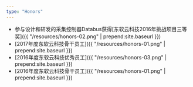 ```yaml
---
type: "Honors"
---
```


+ 参与设计和研发的采集控制器Databus获得[东软云科技2016年挑战项目三等奖]({{ "/resources/honors-02.png" | prepend:site.baseurl }})
+ [2017年度东软云科技骨干员工]({{ "/resources/honors-01.png" | prepend:site.baseurl }})
+ [2016年度东软云科技优秀员工]({{ "/resources/honors-03.png" | prepend:site.baseurl }})
+ [2016年度东软云科技骨干员工]({{ "/resources/honors-01.png" | prepend:site.baseurl }})
